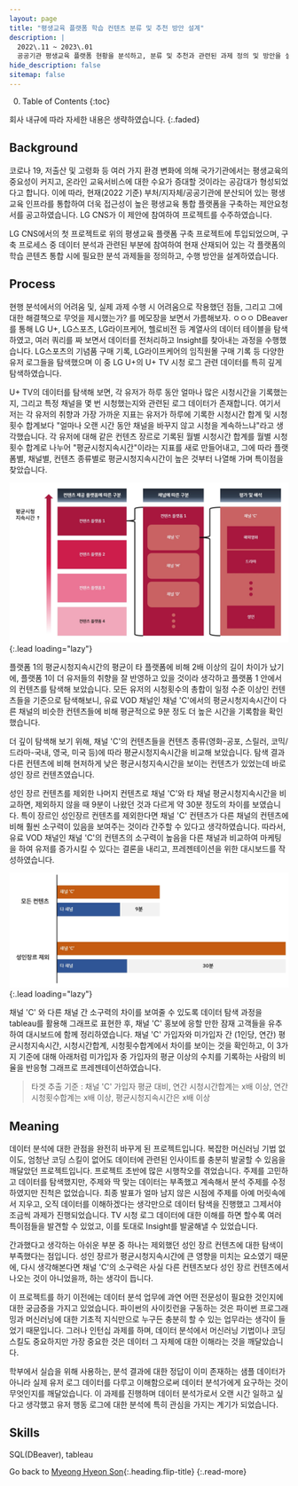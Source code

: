 ```yaml
---
layout: page
title: "평생교육 플랫폼 학습 컨텐츠 분류 및 추천 방안 설계"
description: |
  2022\.11 ~ 2023\.01  
  공공기관 평생교육 플랫폼 현황을 분석하고, 분류 및 추천과 관련된 과제 정의 및 방안을 설계하였습니다.
hide_description: false
sitemap: false
---
```


0. Table of Contents
{:toc}


회사 내규에 따라 자세한 내용은 생략하였습니다.
{:.faded}

## Background

코로나 19, 저출산 및 고령화 등 여러 가지 환경 변화에 의해 국가기관에서는 평생교육의 중요성이 커지고, 온라인 교육서비스에 대한 수요가 증대할 것이라는 공감대가 형성되었다고 합니다. 이에 따라, 현재(2022 기준) 부처/지자체/공공기관에 분산되어 있는 평생교육 인프라를 통합하여 더욱 접근성이 높은 평생교육 통합 플랫폼을 구축하는 제안요청서를 공고하였습니다. LG CNS가 이 제안에 참여하여 프로젝트를 수주하였습니다.

LG CNS에서의 첫 프로젝트로 위의 평생교육 플랫폼 구축 프로젝트에 투입되었으며, 구축 프로세스 중 데이터 분석과 관련된 부분에 참여하여 현재 산재되어 있는 각 플랫폼의 학습 콘텐츠 통합 시에 필요한 분석 과제들을 정의하고, 수행 방안을 설계하였습니다.



## Process




현행 분석에서의 어려움 및, 실제 과제 수행 시 어려움으로 작용했던 점들, 그리고 그에 대한 해결책으로 무엇을 제시했는가? 를 메모장을 보면서 가름해보자.
ㅇㅇㅇ
DBeaver를 통해 LG U+, LG스포츠, LG라이프케어, 헬로비전 등 계열사의 데이터 테이블을 탐색하였고, 여러 쿼리를 짜 보면서 데이터를 전처리하고 Insight를 찾아내는 과정을 수행했습니다. LG스포츠의 기념품 구매 기록, LG라이프케어의 임직원몰 구매 기록 등 다양한 유저 로그들을 탐색했으며 이 중 LG U+의 U+ TV 시청 로그 관련 데이터를 특히 깊게 탐색하였습니다. 

U+ TV의 데이터를 탐색해 보면, 각 유저가 하루 동안 얼마나 많은 시청시간을 기록했는지, 그리고 특정 채널을 몇 번 시청했는지와 관련된 로그 데이터가 존재합니다. 여기서 저는 각 유저의 취향과 가장 가까운 지표는 유저가 하루에 기록한 시청시간 합계 및 시청횟수 합계보다 "얼마나 오랜 시간 동안 채널을 바꾸지 않고 시청을 계속하느냐"라고 생각했습니다. 각 유저에 대해 같은 컨텐츠 장르로 기록된 월별 시청시간 합계를 월별 시청횟수 합계로 나누어 "평균시청지속시간"이라는 지표를 새로 만들어내고, 그에 따라 플랫폼별, 채널별, 컨텐츠 종류별로 평균시청지속시간이 높은 것부터 나열해 가며 특이점을 찾았습니다.

![uptv-process-all](/assets/img/projects/uptv-process-all.jpg){:.lead loading="lazy"}

플랫폼 1의 평균시청지속시간의 평균이 타 플랫폼에 비해 2배 이상의 길이 차이가 났기에, 플랫폼 1이 더 유저들의 취향을 잘 반영하고 있을 것이라 생각하고 플랫폼 1 안에서의 컨텐츠를 탐색해 보았습니다. 모든 유저의 시청횟수의 총합이 일정 수준 이상인 컨텐츠들을 기준으로 탐색해보니, 유료 VOD 채널인 채널 'C'에서의 평균시청지속시간이 다른 채널의 비슷한 컨텐츠들에 비해 평균적으로 9분 정도 더 높은 시간을 기록함을 확인했습니다.

더 깊이 탐색해 보기 위해, 채널 'C'의 컨텐츠들을 컨텐츠 종류(영화-공포, 스릴러, 코믹/드라마-국내, 영국, 미국 등)에 따라 평균시청지속시간을 비교해 보았습니다. 탐색 결과 다른 컨텐츠에 비해 현저하게 낮은 평균시청지속시간을 보이는 컨텐츠가 있었는데 바로 성인 장르 컨텐츠였습니다. 

성인 장르 컨텐츠를 제외한 나머지 컨텐츠로 채널 'C'와 타 채널 평균시청지속시간을 비교하면, 제외하지 않을 때 9분이 나왔던 것과 다르게 약 30분 정도의 차이를 보였습니다. 특이 장르인 성인장르 컨텐츠를 제외한다면 채널 'C' 컨텐츠가 다른 채널의 컨텐츠에 비해 훨씬 소구력이 있음을 보여주는 것이라 간주할 수 있다고 생각하였습니다. 따라서, 유료 VOD 채널인 채널 'C'의 컨텐츠의 소구력이 높음을 다른 채널과 비교하여 마케팅을 하여 유저를 증가시킬 수 있다는 결론을 내리고, 프레젠테이션을 위한 대시보드를 작성하였습니다.

![uptv-channelC-others-compare](/assets/img/projects/uptv-channelC-others-compare.jpg){:.lead loading="lazy"}

채널 'C' 와 다른 채널 간 소구력의 차이를 보여줄 수 있도록 데이터 탐색 과정을 tableau를 활용해 그래프로 표현한 후, 채널 'C' 홍보에 응할 만한 잠재 고객들을 유추하여 대시보드에 함께 정리하였습니다. 채널 'C' 가입자와 미가입자 간 (1인당, 연간) 평균시청지속시간, 시청시간합계, 시청횟수합계에서 차이를 보이는 것을 확인하고, 이 3가지 기준에 대해 아래처럼 미가입자 중 가입자의 평균 이상의 수치를 기록하는 사람의 비율을 반응형 그래프로 프레젠테이션하였습니다.

> 타겟 추출 기준 : 채널 'C' 가입자 평균 대비, 연간 시청시간합계는 x배 이상, 연간 시청횟수합계는 x배 이상, 평균시청지속시간은 x배 이상


## Meaning

데이터 분석에 대한 관점을 완전히 바꾸게 된 프로젝트입니다. 복잡한 머신러닝 기법 없이도, 엄청난 코딩 스킬이 없어도 데이터에 관련된 인사이트를 충분히 발굴할 수 있음을 깨달았던 프로젝트입니다. 프로젝트 초반에 많은 시행착오를 겪었습니다. 주제를 고민하고 데이터를 탐색했지만, 주제와 딱 맞는 데이터는 부족했고 계속해서 분석 주제를 수정하였지만 진척은 없었습니다. 최종 발표가 얼마 남지 않은 시점에 주제를 아예 머릿속에서 지우고, 오직 데이터를 이해하겠다는 생각만으로 데이터 탐색을 진행했고 그제서야 조금씩 과제가 진행되었습니다. TV 시청 로그 데이터에 대한 이해를 하면 할수록 여러 특이점들을 발견할 수 있었고, 이를 토대로 Insight를 발굴해낼 수 있었습니다.

간과했다고 생각하는 아쉬운 부분 중 하나는 제외했던 성인 장르 컨텐츠에 대한 탐색이 부족했다는 점입니다. 성인 장르가 평균시청지속시간에 큰 영향을 미치는 요소였기 때문에, 다시 생각해본다면 채널 'C'의 소구력은 사실 다른 컨텐츠보다 성인 장르 컨텐츠에서 나오는 것이 아니었을까, 하는 생각이 듭니다.

이 프로젝트를 하기 이전에는 데이터 분석 업무에 과연 어떤 전문성이 필요한 것인지에 대한 궁금증을 가지고 있었습니다. 파이썬의 사이킷런을 구동하는 것은 파이썬 프로그래밍과 머신러닝에 대한 기초적 지식만으로 누구든 충분히 할 수 있는 업무라는 생각이 들었기 때문입니다. 그러나 인턴십 과제를 하며, 데이터 분석에서 머신러닝 기법이나 코딩 스킬도 중요하지만 가장 중요한 것은 데이터 그 자체에 대한 이해라는 것을 깨달았습니다.

학부에서 실습을 위해 사용하는, 분석 결과에 대한 정답이 이미 존재하는 샘플 데이터가 아니라 실제 유저 로그 데이터를 다루고 이해함으로써 데이터 분석가에게 요구하는 것이 무엇인지를 깨달았습니다. 이 과제를 진행하며 데이터 분석가로서 오랜 시간 일하고 싶다고 생각했고 유저 행동 로그에 대한 분석에 특히 관심을 가지는 계기가 되었습니다.


## Skills

SQL(DBeaver), tableau


Go back to [Myeong Hyeon Son](/about/#projects){:.heading.flip-title}
{:.read-more}